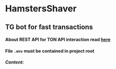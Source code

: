 # HamstersShaver

## TG bot for fast transactions

#### About REST API for TON API interaction read [here](./rest_api/README.md)

#### File `.env` must be contained in project root
##### Content:

```dotenv

```
